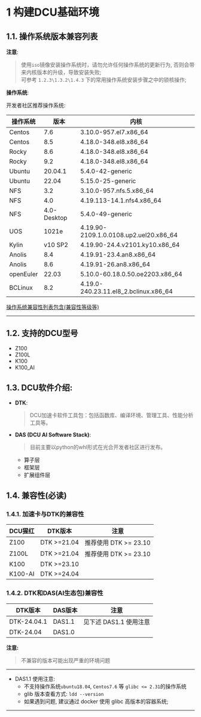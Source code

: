 # 1 构建DCU基础环境


## 1.1. 操作系统版本兼容列表


**注意**:

> 使用`iso`镜像安装操作系统时，请勿允许任何操作系统的更新行为, 否则会带来内核版本的升级，导致安装失败; <br>
> 可参考 `1.2.3\1.3.2\1.4.3` 下的常用操作系统安装步骤之中的锁核操作; 

**操作系统**:

开发者社区推荐操作系统:

| 操作系统 | 版本 | 内核 | 
| ------- | ---  | ---- |
| Centos  | 7.6         | 3.10.0-957.el7.x86_64 | 
| Centos  | 8.5         | 4.18.0-348.el8.x86_64 | 
| Rocky   | 8.6         | 4.18.0-348.el8.x86_64 |
| Rocky   | 9.2         | 4.18.0-348.el8.x86_64 |
| Ubuntu  | 20.04.1     |  5.4.0-42-generic  |
| Ubuntu  |  22.04      |  5.15.0-25-generic |
| NFS     |  3.2        |  3.10.0-957.nfs.5.x86_64 |
| NFS     | 4.0         |  4.19.113-14.1.nfs4.x86_64 |
| NFS     | 4.0-Desktop |  5.4.0-49-generic |
| UOS     | 1021e       |  4.19.90-2109.1.0.0108.up2.uel20.x86_64 |
| Kylin   | v10 SP2     |  4.19.90-24.4.v2101.ky10.x86_64 |
| Anolis  | 8.4         | 4.19.91-23.4.an8.x86_64 |
| Anolis  | 8.6         | 4.19.91-26.an8.x86_64 |
| openEuler | 22.03     | 5.10.0-60.18.0.50.oe2203.x86_64 |
| BCLinux   | 8.2       | 4.19.0-240.23.11.el8_2.bclinux.x86_64 |


[操作系统兼容性列表包含(兼容性等级等)](https://docs.qq.com/sheet/DVHdTZHB3RVZOVENI?tab=dklqmf)


---

## 1.2. 支持的DCU型号

- Z100
- Z100L
- K100 
- K100_AI

## 1.3. DCU软件介绍:

- **DTK**: 
    > DCU加速卡软件工具包：包括函数库、编译环境、管理工具、性能分析工具等。

- **DAS (DCU AI Software Stack)**: 
    > 目前主要以python的whl形式在光合开发者社区进行发布。
    - 算子层
    - 框架层
    - 扩展组件层


## 1.4. **兼容性(必读)**

### 1.4.1. 加速卡与DTK的兼容性

| DCU猩红 | DTK版本 | 注意 |
| -------  | ------- | ------- |
| Z100     | DTK >=21.04 | 推荐使用 DTK >= 23.10 |
| Z100L    | DTK >=21.04 | 推荐使用 DTK >= 23.10 |
| K100     | DTK >=23.10 | |
| K100-AI  | DTK >=24.04 | |

### 1.4.2. DTK和DAS(AI生态包)兼容性

| DTK版本 | DAS版本 | 注意 |
| ------- | ------- | ------- |
|DTK-24.04.1 | DAS1.1 |  见下述 DAS1.1 使用注意 |
|DTK-24.04   | DAS1.0  | |

**注意:**
>  不兼容的版本可能出现严重的环境问题

---
- DAS1.1 使用注意:
    - 不支持操作系统`ubuntu18.04`, `Centos7.6` 等 `glibc <= 2.31`的操作系统
    - glib 版本查看方式: `ldd --version`
    - 如果遇到问题, 建议通过 docker 使用 glibc 高版本的容器系统;

---


